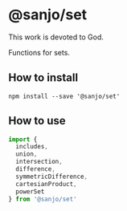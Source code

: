 # @sanjo/set

This work is devoted to God.

Functions for sets.

## How to install

```
npm install --save '@sanjo/set'
```

## How to use

```js
import {
  includes,
  union,
  intersection,
  difference,
  symmetricDifference,
  cartesianProduct,
  powerSet
} from '@sanjo/set'
```
